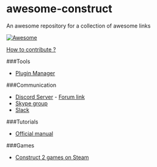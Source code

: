 # awesome-construct
An awesome repository for a collection of awesome links

[![Awesome](https://cdn.rawgit.com/sindresorhus/awesome/d7305f38d29fed78fa85652e3a63e154dd8e8829/media/badge.svg)](https://github.com/sindresorhus/awesome)

[How to contribute ?](https://github.com/armaldio/awesome-construct/blob/master/Contribute.md)

###Tools
* [Plugin Manager](https://armaldio.itch.io/construct-2-plugin-manager)

###Communication
* [Discord Server](https://discord.gg/8RJBHbX) - [Forum link](https://www.scirra.com/forum/there-is-a-construct-2-discord-server-chat-app-join-us_t181854)
* [Skype group](https://www.scirra.com/forum/viewtopic.php?f=159&t=180765)
* [Slack](https://www.scirra.com/forum/live-span-class-posthilit-chat-span-for-scirra-com_p1003130?#p1003130)

###Tutorials
* [Official manual](https://www.scirra.com/manual/1/construct-2)

###Games
* [Construct 2 games on Steam](http://steamcommunity.com/sharedfiles/filedetails/?id=103535227)

